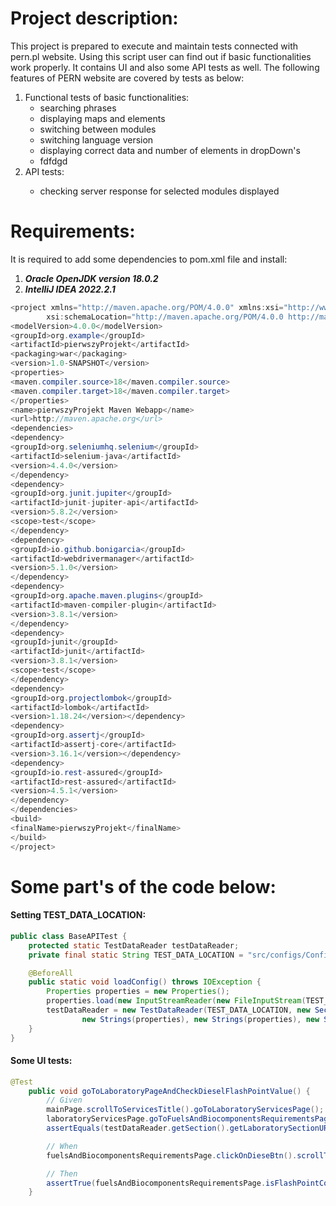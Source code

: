 # Project description:

This project is prepared to execute and maintain tests connected with pern.pl website. Using this script user can find out if basic functionalities work properly. It contains UI and also some API tests as well. The following features of PERN website are covered by tests as below:
<ol>
<li>Functional tests of basic functionalities:
<ul>
<li>searching phrases</li>
<li>displaying maps and elements</li>
<li>switching between modules</li>
<li>switching language version</li>
<li>displaying correct data and number of elements in dropDown's</li>
<li>fdfdgd</li>
</ul>
</li>
<li>API tests:</li>
<ul>
<li>checking server response for selected modules displayed</li>
</ul>
</ol>

# Requirements:

It is required to add some dependencies to pom.xml file and install:
</br> <ol><li>***Oracle OpenJDK version 18.0.2***</li><li>***IntelliJ IDEA 2022.2.1***</li></ol>


```java
<project xmlns="http://maven.apache.org/POM/4.0.0" xmlns:xsi="http://www.w3.org/2001/XMLSchema-instance"
        xsi:schemaLocation="http://maven.apache.org/POM/4.0.0 http://maven.apache.org/maven-v4_0_0.xsd">
<modelVersion>4.0.0</modelVersion>
<groupId>org.example</groupId>
<artifactId>pierwszyProjekt</artifactId>
<packaging>war</packaging>
<version>1.0-SNAPSHOT</version>
<properties>
<maven.compiler.source>18</maven.compiler.source>
<maven.compiler.target>18</maven.compiler.target>
</properties>
<name>pierwszyProjekt Maven Webapp</name>
<url>http://maven.apache.org</url>
<dependencies>
<dependency>
<groupId>org.seleniumhq.selenium</groupId>
<artifactId>selenium-java</artifactId>
<version>4.4.0</version>
</dependency>
<dependency>
<groupId>org.junit.jupiter</groupId>
<artifactId>junit-jupiter-api</artifactId>
<version>5.8.2</version>
<scope>test</scope>
</dependency>
<dependency>
<groupId>io.github.bonigarcia</groupId>
<artifactId>webdrivermanager</artifactId>
<version>5.1.0</version>
</dependency>
<dependency>
<groupId>org.apache.maven.plugins</groupId>
<artifactId>maven-compiler-plugin</artifactId>
<version>3.8.1</version>
</dependency>
<dependency>
<groupId>junit</groupId>
<artifactId>junit</artifactId>
<version>3.8.1</version>
<scope>test</scope>
</dependency>
<dependency>
<groupId>org.projectlombok</groupId>
<artifactId>lombok</artifactId>
<version>1.18.24</version></dependency>
<dependency>
<groupId>org.assertj</groupId>
<artifactId>assertj-core</artifactId>
<version>3.16.1</version></dependency>
<dependency>
<groupId>io.rest-assured</groupId>
<artifactId>rest-assured</artifactId>
<version>4.5.1</version>
</dependency>
</dependencies>
<build>
<finalName>pierwszyProjekt</finalName>
</build>
</project>
```
# Some part's of the code below:
#### Setting TEST_DATA_LOCATION: 
```java
public class BaseAPITest {
    protected static TestDataReader testDataReader;
    private final static String TEST_DATA_LOCATION = "src/configs/Configuration.properties";

    @BeforeAll
    public static void loadConfig() throws IOException {
        Properties properties = new Properties();
        properties.load(new InputStreamReader(new FileInputStream(TEST_DATA_LOCATION), StandardCharsets.UTF_8));
        testDataReader = new TestDataReader(TEST_DATA_LOCATION, new Section(properties), 
                new Strings(properties), new Strings(properties), new Strings(properties), new Section(properties));
    }
}
```
#### Some UI tests:
```java
@Test
    public void goToLaboratoryPageAndCheckDieselFlashPointValue() {
        // Given
        mainPage.scrollToServicesTitle().goToLaboratoryServicesPage();
        laboratoryServicesPage.goToFuelsAndBiocomponentsRequirementsPage();
        assertEquals(testDataReader.getSection().getLaboratorySectionURL(), driver.getCurrentUrl());

        // When
        fuelsAndBiocomponentsRequirementsPage.clickOnDieseBtn().scrollToFlashPointTableValue();

        // Then
        assertTrue(fuelsAndBiocomponentsRequirementsPage.isFlashPointCorrect());
    }
```
